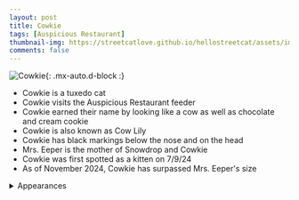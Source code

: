```yaml
---
layout: post
title: Cowkie
tags: [Auspicious Restaurant]
thumbnail-img: https://streetcatlove.github.io/hellostreetcat/assets/img/cowkie.png
comments: false
---
```


![Cowkie](https://streetcatlove.github.io/hellostreetcat/assets/img/cowkie.png){: .mx-auto.d-block :}

* Cowkie is a tuxedo cat
* Cowkie visits the Auspicious Restaurant feeder
* Cowkie earned their name by looking like a cow as well as chocolate and cream cookie
* Cowkie is also known as Cow Lily
* Cowkie has black markings below the nose and on the head
* Mrs. Eeper is the mother of Snowdrop and Cowkie
* Cowkie was first spotted as a kitten on 7/9/24
* As of November 2024, Cowkie has surpassed Mrs. Eeper's size

<details>
<summary>Appearances</summary>
<ul>
  <li><a href="https://youtu.be/lZCM4FpwRUw?t=19656">7/9/24 05:28</a></li>
	<li><a href="https://youtu.be/85y5sP_62ZE?t=13671">7/24/24 02:39</a></li>
	<li><a href="https://youtu.be/jK1XDsiIINM?t=1390">7/25/24 23:09</a></li>
	<li><a href="https://youtu.be/Lygi9mRZeOE?t=1885">8/13/24 00:30</a></li>
  <li><a href="https://youtu.be/ODgN3aWwUxA?t=366">8/20/24 23:00</a></li>
	<li><a href="https://youtu.be/PzbHFtKAVLM?t=322">12/7/24 01:05</a></li>
</ul>
</details>
